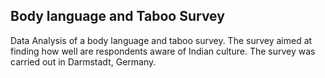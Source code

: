 ## Body language and Taboo Survey

Data Analysis of a body language and taboo survey. The survey aimed at finding how well are respondents aware of Indian culture. 
The survey was carried out in Darmstadt, Germany.